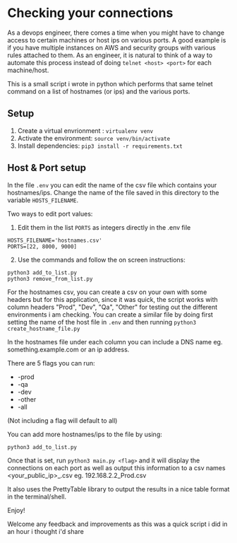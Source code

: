 # Checking your connections

As a devops engineer, there comes a time when you might have to change access to certain machines or host ips on various ports. A good example is if you have multiple instances on AWS and security groups with various rules attached to them. As an engineer, it is natural to think of a way to automate this process instead of doing `telnet <host> <port>` for each machine/host.

This is a small script i wrote in python which performs that same telnet command on a list of hostnames (or ips) and the various ports.

## Setup
1. Create a virtual envrionment : `virtualenv venv`
2. Activate the environment: `source venv/bin/activate`
3. Install dependencies: `pip3 install -r requirements.txt`

## Host & Port setup
In the file `.env` you can edit the name of the csv file which contains your hostnames/ips. Change the name of the file saved in this directory to the variable `HOSTS_FILENAME`.

Two ways to edit port values:
1. Edit them in the list `PORTS` as integers directly in the .env file
```
HOSTS_FILENAME='hostnames.csv'
PORTS=[22, 8000, 9000]
```
2. Use the commands and follow the on screen instructions:
```
python3 add_to_list.py
python3 remove_from_list.py
```

For the hostnames csv, you can create a csv on your own with some headers but for this application, since it was quick, the script works with column headers "Prod", "Dev", "Qa", "Other" for testing out the different environments i am checking. You can create a similar file by doing first setting the name of the host file in `.env` and then running `python3 create_hostname_file.py`

In the hostnames file under each column you can include a DNS name eg. something.example.com or an ip address.

There are 5 flags you can run:
- -prod
- -qa
- -dev
- -other
- -all

(Not including a flag will default to all)

You can add more hostnames/ips to the file by using:
```
python3 add_to_list.py
```

Once that is set, run `python3 main.py <flag>` and it will display the connections on each port as well as output this information to a csv names <your_public_ip>_<Environment>.csv eg. 192.168.2.2_Prod.csv

It also uses the PrettyTable library to output the results in a nice table format in the terminal/shell.

Enjoy!

Welcome any feedback and improvements as this was a quick script i did in an hour i thought i'd share